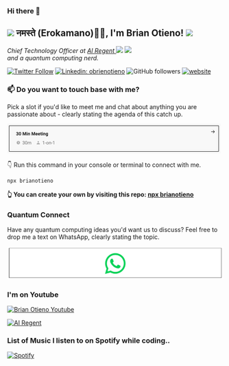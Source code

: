 ### Hi there 👋

<h2><img src="https://emojis.slackmojis.com/emojis/images/1531849430/4246/blob-sunglasses.gif?1531849430" width="30"/> नमस्ते (Erokamano)🙏🏻, I'm Brian Otieno! <img src="https://media.giphy.com/media/12oufCB0MyZ1Go/giphy.gif" width="50"></h2>
<img align='right' src="https://media.giphy.com/media/M9gbBd9nbDrOTu1Mqx/giphy.gif" width="230">
<p><em>Chief Technology Officer at <a href="https://www.regent-ai.com/">AI Regent
</a><img src="https://media.giphy.com/media/WUlplcMpOCEmTGBtBW/giphy.gif" width="30"> and a quantum computing nerd.
</em></p>

[![Twitter Follow](https://img.shields.io/twitter/follow/misteranmol?label=Follow)](https://twitter.com/intent/follow?screen_name=obrienotieno)
[![Linkedin: obrienotieno](https://img.shields.io/badge/-Brian-blue?style=flat-square&logo=Linkedin&logoColor=white&link=https://www.linkedin.com/in/obrienotieno/)](https://www.linkedin.com/in/obrienotieno/)
![GitHub followers](https://img.shields.io/github/followers/BrianOtieno?label=Follow&style=social)
[![website](https://img.shields.io/badge/Website-46a2f1.svg?&style=flat-square&logo=Google-Chrome&logoColor=white&link=https://anmolsingh.me/)](https://regent-ai.com/)

### 📫 Do you want to touch base with me?

Pick a slot if you'd like to meet me and chat about anything you are passionate about - clearly stating the agenda of this catch up. 

<a href="https://calendly.com/brianotieno/30min" target="_blank"><img width="498" alt="meet_link" src="images/meetup.png"></a>


👇 Run this command in your console or terminal to connect with me.

```bash
npx brianotieno
```
**👆 You can create your own  by visiting this repo:  [npx brianotieno](https://github.com/BrianOtieno/npx-card)**

### Quantum Connect
Have any quantum computing ideas you'd want us to discuss? Feel free to drop me a text on WhatsApp, clearly stating the topic. 

[![WhatsApp](images/whatsapp.png)](https://wa.me/+254723328969)




<!-- [![WhatsApp](https://img.icons8.com/?size=100&id=16713&format=png&color=000000)](https://wa.me/+254723328969)  -->


### I'm on Youtube

[![Brian Otieno Youtube](https://github.com/alxrm/youtube-play-icon/blob/master/art/play.gif?raw=true)](https://www.youtube.com/@OBrienOtieno)

[![AI Regent](https://github.com/alxrm/youtube-play-icon/blob/master/art/play.gif?raw=true)](https://www.youtube.com/@AiRegent)

### List of Music I listen to on Spotify while coding..


[![Spotify](https://spotify-github-readme.vercel.app/api/spotify)](https://open.spotify.com/playlist/4NzxLuLTPFSnJeHYt7Ds8a)
